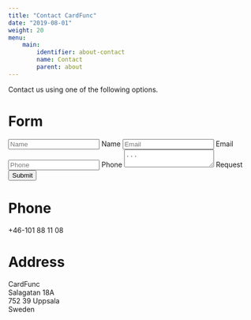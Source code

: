 ```yaml
---
title: "Contact CardFunc"
date: "2019-08-01"
weight: 20
menu: 
    main:
        identifier: about-contact
        name: Contact
        parent: about
---
```

Contact us using one of the following options.
<!--more-->
# Form

<form action="https://app.99inbound.com/api/e/9MQUQZ4R" method="POST">
  <input type="text" name="name" placeholder="Name">
	<label for="name">Name</label>
  <input type="email" name="email" placeholder="Email">
	<label for="email">Email</label>
  <input type="phone" name="phone" placeholder="Phone">
	<label for="phone">Phone</label>
  <textarea name="request" placeholder="..."></textarea>
	<label for="request">Request</label>
  <input type="submit" value="Submit">
	<div style="position: absolute; left: -5000px;"><input type="checkbox" name="letterman_ultraviolet_spotted_chandelier" value="1" tabindex="-1" autocomplete="no"></div>
</form>

# Phone
+46-101 88 11 08

# Address

CardFunc  
Salagatan 18A  
752 39 Uppsala  
Sweden
